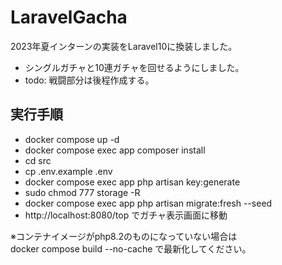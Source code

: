 # LaravelGacha

2023年夏インターンの実装をLaravel10に換装しました。
- シングルガチャと10連ガチャを回せるようにしました。
- todo: 戦闘部分は後程作成する。

## 実行手順
- docker compose up -d
- docker compose exec app composer install
- cd src
- cp .env.example .env
- docker compose exec app php artisan key:generate
- sudo chmod 777 storage -R
- docker compose exec app php artisan migrate:fresh --seed
- http://localhost:8080/top でガチャ表示画面に移動

※コンテナイメージがphp8.2のものになっていない場合は  
docker compose build --no-cache で最新化してください。


